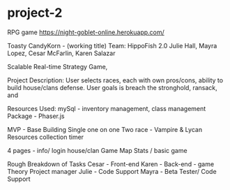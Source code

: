 # project-2
RPG game 
https://night-goblet-online.herokuapp.com/

Toasty CandyKorn - (working title)
Team: HippoFish 2.0
Julie Hall, Mayra Lopez, Cesar McFarlin, Karen Salazar

Scalable Real-time Strategy Game, 

Project Description:
User selects races, each with own pros/cons, ability to build house/clans defense.  User goals is breach the stronghold, ransack, and


Resources Used:
mySql - inventory management, class management
Package - Phaser.js

MVP - 
Base Building 
Single one on one 
Two race - Vampire & Lycan
Resources collection timer 

4 pages - 
info/ login 
house/clan 
Game Map
Stats / basic game

Rough Breakdown of Tasks
Cesar - Front-end
Karen - Back-end - game Theory Project manager
Julie - Code Support
Mayra - Beta Tester/ Code Support


